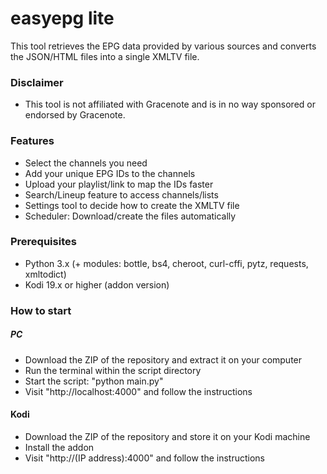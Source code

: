 # easyepg lite

This tool retrieves the EPG data provided by various sources and converts the JSON/HTML files into a single XMLTV file.

### Disclaimer

* This tool is not affiliated with Gracenote and is in no way sponsored or endorsed by Gracenote.

### Features

* Select the channels you need
* Add your unique EPG IDs to the channels
* Upload your playlist/link to map the IDs faster
* Search/Lineup feature to access channels/lists
* Settings tool to decide how to create the XMLTV file
* Scheduler: Download/create the files automatically

### Prerequisites

* Python 3.x (+ modules: bottle, bs4, cheroot, curl-cffi, pytz, requests, xmltodict)
* Kodi 19.x or higher (addon version)

### How to start

##### PC

* Download the ZIP of the repository and extract it on your computer
* Run the terminal within the script directory
* Start the script: "python main.py"
* Visit "http://localhost:4000" and follow the instructions

#### Kodi

* Download the ZIP of the repository and store it on your Kodi machine
* Install the addon
* Visit "http://(IP address):4000" and follow the instructions

